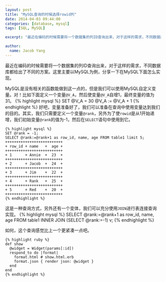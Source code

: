 ---layout: posttitle: "MySQL查询的时候选择rowid列"date: 2014-04-03 09:44:00categories: [database, mysql]tags: [SQL, MySQL]excerpt: "最近在编码的时候需要将一个数据集的列ID查询出来，对于这样的需求，不同数据库都给出了不同的方案。"author:  name: Jacob Yang---最近在编码的时候需要将一个数据集的列ID查询出来，对于这样的需求，不同数据库都给出了不同的方案。这里主要以MySQL为例，分享一下在MySQL下面怎么实现。MySQL是没有相关的函数能做到这一点的，但是我们可以使用MySQL自定义变量。对！比如下面定义一个变量`@V_A`，然后使变量`@V_A`自增1，最终变量的值为31。    {% highlight mysql %}	SET @V_A = 30@V_A := @V_A + 1    {% endhighlight %}好吧，变量准备好了，我们可以准备在查询中使用变量达到我们的目的。其实，我们只需要定义一个变量`@rank`，另外为了使`rowid`是从1开始递增，我们初始变量`@rank`的值为-1，然后在`SELECT`语句中使用到它。	{% highlight mysql %}	SET @rank = -1;	SELECT @rank:=@rank+1 as row_id, name, age FROM table1 limit 5;	++++++++++++++++++++++++++	+ row_id + name   +  age +	++++++++++++++++++++++++++	+ 1      + Annie  +  23  +	++++++++++++++++++++++++++	+ 2      + Jacob  +  24  +	++++++++++++++++++++++++++	+ 3      + Jim    +  22  +	++++++++++++++++++++++++++	+ 4      + Rank   +  25  +	++++++++++++++++++++++++++	+ 5      + Red    +  20  +	++++++++++++++++++++++++++	{% endhighlight %}        这是一种查询方式，另外还有一个变体，我们可以充分使用`JOIN`进行表连接查询实现。	{% highlight mysql %}	SELECT @rank:=@rank+1 as row_id, name, age FROM table1 INNER JOIN (SELECT @rank:=-1) v;	{% endhighlight %}    如何，这个查询感觉比上一个更紧凑一点吧。	{% highlight ruby %}	def show	  @widget = Widget(params[:id])	  respond_to do |format|		format.html # show.html.erb		format.json { render json: @widget }	  end	end	{% endhighlight %}    